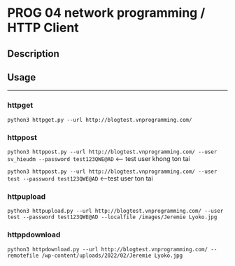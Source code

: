 # PROG 04 network programming / HTTP Client


## Description

## Usage
--------

### httpget
`python3 httpget.py --url http://blogtest.vnprogramming.com/`

### httppost
`python3 httppost.py --url http://blogtest.vnprogramming.com/ --user sv_hieudm --password test123QWE@AD` <-- test user khong ton tai

`python3 httppost.py --url http://blogtest.vnprogramming.com/ --user test --password test123QWE@AD` <--test user ton tai

### httpupload
`python3 httpupload.py --url http://blogtest.vnprogramming.com/ --user test --password test123QWE@AD --localfile /images/Jeremie Lyoko.jpg`

### httppdownload
`python3 httpdownload.py --url http://blogtest.vnprogramming.com/ --remotefile /wp-content/uploads/2022/02/Jeremie Lyoko.jpg`
